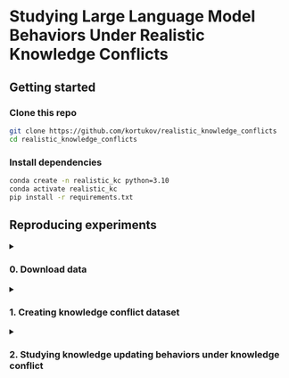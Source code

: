 # Studying Large Language Model Behaviors Under Realistic Knowledge Conflicts


## Getting started

### Clone this repo
```bash
git clone https://github.com/kortukov/realistic_knowledge_conflicts
cd realistic_knowledge_conflicts
```

### Install dependencies
```bash
conda create -n realistic_kc python=3.10
conda activate realistic_kc
pip install -r requirements.txt
```

## Reproducing experiments

<details>
  <summary><h3>0. Download data</h3></summary>

  ####  Test data 
  We download the MrQA validation split that is used as test data: 
  NQ, SQuAD, NewsQA, TriviaQA, SearchQA, HotpotQA.
  ```
  python 0_download_data.py --dataset-type test
  ```

  ####  ICL data 
  For ICL we use the train split of each dataset.
  We shuffle the original data and only save 10 examples.
  ```
  python 0_download_data.py --dataset-type icl
  ```
  
</details>  

<details>
  <summary><h3>1. Creating knowledge conflict dataset</h3></summary>

  #### Stage 1: Closed-book answer gathering
  We run the closed-book experiments using configs in <code>config/cb</code>.

  ```
  python 1_gather_cb_answers.py --config config/cb/llama7b/hotpotqa.conf
  ```

  #### Stage 2: Filtering out no-conflict examples
  ```
  python 2_filter_out_no_conflict.py --config config/filter/llama7b/hotpotqa.conf 
  ```

</details>

<details>
  <summary><h3>2. Studying knowledge updating behaviors under knowledge conflict</h3></summary>

  #### Section 4.2 Studying knowledge updating behaviors under realistic knowledge conflicts
  In this experiment, we run stage 3 of the pipeline.
  We run the open-book experiments using configs in <code>config/ob</code>.
  By default, the results are saved into <code>results/{model_name}/ob_{dataset}.out</code>.
  

  ```
  python 3_run_ob_experiment.py --config config/ob/llama7b/hotpotqa.conf
  ```

</details> 

